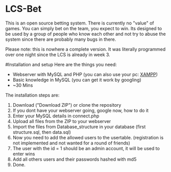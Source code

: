 LCS-Bet
=======

This is an open source betting system. There is currently no "value" of games. You can simply bet on the team, you expect to win. Its designed to be used by a group of people who know each other and not try to abuse the system since there are probably many bugs in there.

Please note: this is nowhere a complete version. It was literally programmed over one night since the LCS is already in week 3.

#Installation and setup
Here are the things you need:
- Webserver with MySQL and PHP (you can also use your pc: [XAMPP](www.apachefriends.org))
- Basic knowledge in MySQL (you can get it work by googling)
- ~30 Mins

The installation steps are:
1. Download ("Download ZIP") or clone the repository
2. If you dont have your webserver going, google now, how to do it
3. Enter your MySQL details in connect.php
4. Upload all files from the ZIP to your webserver
5. Import the files from Database_structure in your database (first structure.sql, then data.sql)
6. Now you need to add the allowed users to the usertable. (registration is not implemented and not wanted for a round of friends)
7. The user with the id = 1 should be an admin account, it will be used to enter wins
8. Add all others users and their passwords hashed with md5
9. Done.

